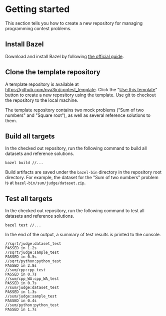 # Getting started

This section tells you how to create a new repository for managing
programming contest problems.

## Install Bazel

Download and install Bazel by following [the official guide].

[the official guide]: https://docs.bazel.build/versions/master/install.html

## Clone the template repository

A template repository is available at
https://github.com/nya3jp/contest_template. Click the "[Use this template]"
button to create a new repository using the template. Use git to checkout
the repository to the local machine.

[Use this template]: https://help.github.com/articles/creating-a-repository-from-a-template/

The template repository contains two mock problems ("Sum of two numbers" and
"Square root"), as well as several reference solutions to them.

## Build all targets

In the checked out repository, run the following command to build all datasets
and reference solutions.

```console
bazel build //...
```

Build artifacts are saved under the `bazel-bin` directory in the repository
root directory. For example, the dataset for the "Sum of two numbers" problem
is at `bazel-bin/sum/judge/dataset.zip`.

## Test all targets

In the checked out repository, run the following command to test all datasets
and reference solutions.

```console
bazel test //...
```

In the end of the output, a summary of test results is printed to the console.

```console
//sqrt/judge:dataset_test                                                PASSED in 1.2s
//sqrt/judge:sample_test                                                 PASSED in 0.5s
//sqrt/python:python_test                                                PASSED in 2.8s
//sum/cpp:cpp_test                                                       PASSED in 0.7s
//sum/cpp_WA:cpp_WA_test                                                 PASSED in 0.7s
//sum/judge:dataset_test                                                 PASSED in 1.3s
//sum/judge:sample_test                                                  PASSED in 0.4s
//sum/python:python_test                                                 PASSED in 1.7s
```
